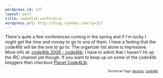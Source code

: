 ```yaml
--- 
wordpress_id: 127
layout: post
title: code4lib conference
wordpress_url: http://blog.ryaneby.com/?p=127
---
```

There's quite a few conferences coming in the spring and if I'm lucky I might get the time and money to go to one of them. I have a feeling that the code4lib will be the one to go to. The organizer list alone is impressive. More info at: <a href="http://www.code4lib.org/2006/" title="code4lib 2006 - code4lib">code4lib 2006 - code4lib</a>. I have to admit that I haven't hit up the IRC channel yet though. If you want to keep up on some of the code4lib bloggers then checkout <a href="http://planet.code4lib.org">Planet Code4Lib</a>.
<!-- technorati tags start --><p style="text-align:right;font-size:10px;">Technorati Tags: <a href="http://www.technorati.com/tag/libraries" rel="tag">libraries</a>, <a href="http://www.technorati.com/tag/code4lib" rel="tag">code4lib</a></p><!-- technorati tags end -->
